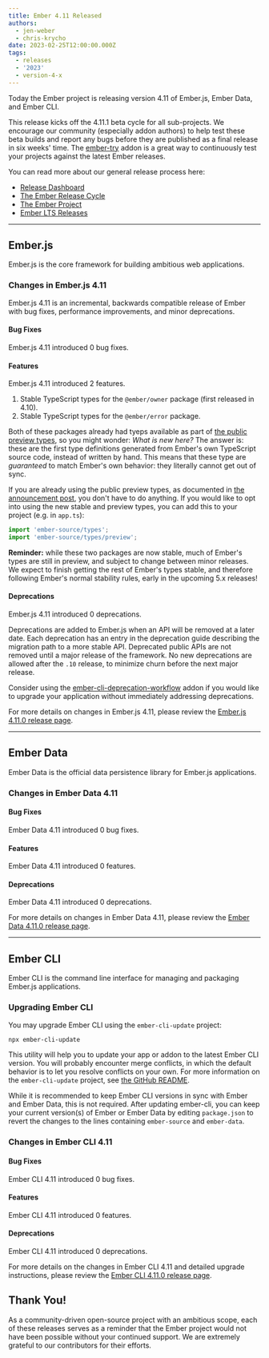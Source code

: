 ```yaml
---
title: Ember 4.11 Released
authors:
  - jen-weber
  - chris-krycho
date: 2023-02-25T12:00:00.000Z
tags:
  - releases
  - '2023'
  - version-4-x
---
```


Today the Ember project is releasing version 4.11 of Ember.js, Ember Data, and Ember CLI. <!-- Block start: Uncomment if an LTS candidate --><!--This release of Ember.js is an LTS (Long Term Support) candidate. LTS candidates prioritize stability over the addition of new features, and have an extended support schedule.--><!-- Block end -->

This release kicks off the 4.11.1 beta cycle for all sub-projects. We encourage our community (especially addon authors) to help test these beta builds and report any bugs before they are published as a final release in six weeks' time. The [ember-try](https://github.com/ember-cli/ember-try) addon is a great way to continuously test your projects against the latest Ember releases.

You can read more about our general release process here:

- [Release Dashboard](http://emberjs.com/releases/)
- [The Ember Release Cycle](https://blog.emberjs.com/new-ember-release-process/)
- [The Ember Project](https://blog.emberjs.com/ember-project-at-2-0/)
- [Ember LTS Releases](https://blog.emberjs.com/announcing-embers-first-lts/)

---

## Ember.js

Ember.js is the core framework for building ambitious web applications.

### Changes in Ember.js 4.11

Ember.js 4.11 is an incremental, backwards compatible release of Ember with bug fixes, performance improvements, and minor deprecations.

#### Bug Fixes

Ember.js 4.11 introduced 0 bug fixes.

#### Features

Ember.js 4.11 introduced 2 features.

1. Stable TypeScript types for the `@ember/owner` package (first released in 4.10).
2. Stable TypeScript types for the `@ember/error` package.

Both of these packages already had tyeps available as part of [the public preview types](https://blog.emberjs.com/announcing-official-typescript-types-public-preview/), so you might wonder: _What is new here?_ The answer is: these are the first type definitions generated from Ember's own TypeScript source code, instead of written by hand. This means that these type are _guaranteed_ to match Ember's own behavior: they literally cannot get out of sync.

If you are already using the public preview types, as documented in [the announcement post](https://blog.emberjs.com/announcing-official-typescript-types-public-preview/), you don't have to do anything. If you would like to opt into using the new stable and preview types, you can add this to your project (e.g. in `app.ts`):

```ts
import 'ember-source/types';
import 'ember-source/types/preview';
```

**Reminder:** while these two packages are now stable, much of Ember's types are still in preview, and subject to change between minor releases. We expect to finish getting the rest of Ember's types stable, and therefore following Ember's normal stability rules, early in the upcoming 5.x releases!

#### Deprecations

Ember.js 4.11 introduced 0 deprecations.

<!-- Block start: If there were no deprecations, remove this block -->

Deprecations are added to Ember.js when an API will be removed at a later date. Each deprecation has an entry in the deprecation guide describing the migration path to a more stable API. Deprecated public APIs are not removed until a major release of the framework. No new deprecations are allowed after the `.10` release, to minimize churn before the next major release.

Consider using the [ember-cli-deprecation-workflow](https://github.com/mixonic/ember-cli-deprecation-workflow) addon if you would like to upgrade your application without immediately addressing deprecations.

<!-- Block end -->

For more details on changes in Ember.js 4.11, please review the [Ember.js 4.11.0 release page](https://github.com/emberjs/ember.js/releases/tag/vVER.0).

---

## Ember Data

Ember Data is the official data persistence library for Ember.js applications.

### Changes in Ember Data 4.11

#### Bug Fixes

Ember Data 4.11 introduced 0 bug fixes.

#### Features

Ember Data 4.11 introduced 0 features.

#### Deprecations

Ember Data 4.11 introduced 0 deprecations.

For more details on changes in Ember Data 4.11, please review the
[Ember Data 4.11.0 release page](https://github.com/emberjs/data/releases/tag/vVER.0).

---

## Ember CLI

Ember CLI is the command line interface for managing and packaging Ember.js applications.

### Upgrading Ember CLI

You may upgrade Ember CLI using the `ember-cli-update` project:

```bash
npx ember-cli-update
```

This utility will help you to update your app or addon to the latest Ember CLI version. You will probably encounter merge conflicts, in which the default behavior is to let you resolve conflicts on your own. For more information on the `ember-cli-update` project, see [the GitHub README](https://github.com/ember-cli/ember-cli-update).

While it is recommended to keep Ember CLI versions in sync with Ember and Ember Data, this is not required. After updating ember-cli, you can keep your current version(s) of Ember or Ember Data by editing `package.json` to revert the changes to the lines containing `ember-source` and `ember-data`.

### Changes in Ember CLI 4.11

#### Bug Fixes

Ember CLI 4.11 introduced 0 bug fixes.

#### Features

Ember CLI 4.11 introduced 0 features.

#### Deprecations

Ember CLI 4.11 introduced 0 deprecations.

For more details on the changes in Ember CLI 4.11 and detailed upgrade
instructions, please review the [Ember CLI 4.11.0 release page](https://github.com/ember-cli/ember-cli/releases/tag/vVER.0).

## Thank You!

As a community-driven open-source project with an ambitious scope, each of these releases serves as a reminder that the Ember project would not have been possible without your continued support. We are extremely grateful to our contributors for their efforts.
